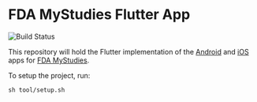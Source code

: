 # FDA MyStudies Flutter App

![Build Status](https://github.com/GoogleCloudPlatform/fda-mystudies-flutter/actions/workflows/main.yml/badge.svg?branch=main)


This repository will hold the Flutter implementation of the
[Android](https://github.com/GoogleCloudPlatform/fda-mystudies/tree/master/Android)
and [iOS](https://github.com/GoogleCloudPlatform/fda-mystudies/tree/master/iOS)
apps for [FDA
MyStudies](https://github.com/GoogleCloudPlatform/fda-mystudies).

To setup the project, run:

```
sh tool/setup.sh
```
